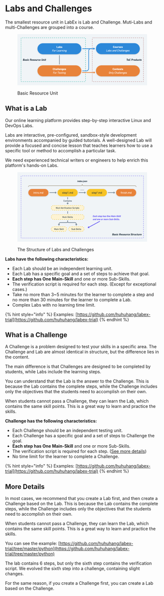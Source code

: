 # Labs and Challenges

The smallest resource unit in LabEx is Lab and Challenge. Muti-Labs and multi-Challenges are grouped into a course.

<figure><img src=".gitbook/assets/basic-resource-unit.png" alt=""><figcaption><p>Basic Resource Unit</p></figcaption></figure>

## What is a Lab

Our online learning platform provides step-by-step interactive Linux and DevOps Labs.

Labs are interactive, pre-configured, sandbox-style development environments accompanied by guided tutorials. A well-designed Lab will provide a focused and concise lesson that teaches learners how to use a specific tool or method to accomplish a particular task.

We need experienced technical writers or engineers to help enrich this platform's hands-on Labs.

<figure><img src=".gitbook/assets/basic-resource-structure.png" alt=""><figcaption><p>The Structure of Labs and Challenges</p></figcaption></figure>

**Labs have the following characteristics:**

- Each Lab should be an independent learning unit.
- Each Lab has a specific goal and a set of steps to achieve that goal.
- **Each step has One Main-Skill** and one or more Sub-Skills.
- The verification script is required for each step. (Except for exceptional cases.)
- Take no more than 3\~5 minutes for the learner to complete a step and no more than 30 minutes for the learner to complete a Lab.
- Complex Labs with no learning time limit.

{% hint style="info" %}
Examples: [https://github.com/huhuhang/labex-trial](https://github.com/huhuhang/labex-trial)
{% endhint %}

## What is a Challenge

A Challenge is a problem designed to test your skills in a specific area. The Challenge and Lab are almost identical in structure, but the difference lies in the content.

The main difference is that Challenges are designed to be completed by students, while Labs include the learning steps.

You can understand that the Lab is the answer to the Challenge. This is because the Lab contains the complete steps, while the Challenge includes only the objectives that the students need to accomplish on their own.

When students cannot pass a Challenge, they can learn the Lab, which contains the same skill points. This is a great way to learn and practice the skills.

**Challenge has the following characteristics:**

- Each Challenge should be an independent testing unit.
- Each Challenge has a specific goal and a set of steps to Challenge the goal.
- **Each step has One Main-Skill** and one or more Sub-Skills.
- The verification script is required for each step. ([See more details](how-to-start.md#verify-script))
- No time limit for the learner to complete a Challenge.

{% hint style="info" %}
Examples: [https://github.com/huhuhang/labex-trial](https://github.com/huhuhang/labex-trial)
{% endhint %}

## More Details

In most cases, we recommend that you create a Lab first, and then create a Challenge based on the Lab. This is because the Lab contains the complete steps, while the Challenge includes only the objectives that the students need to accomplish on their own.

When students cannot pass a Challenge, they can learn the Lab, which contains the same skill points. This is a great way to learn and practice the skills.

You can see the example: [https://github.com/huhuhang/labex-trial/tree/master/python](https://github.com/huhuhang/labex-trial/tree/master/python)

The lab contains 6 steps, but only the sixth step contains the verification script. We evolved the sixth step into a challenge, containing slight changes.

For the same reason, if you create a Challenge first, you can create a Lab based on the Challenge.
